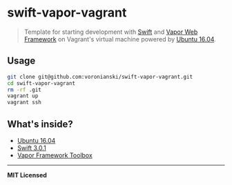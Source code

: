 # swift-vapor-vagrant

> Template for starting development with [Swift](https://swift.org) and [Vapor Web Framework](https://vapor.codes) on Vagrant's virtual machine powered by [Ubuntu 16.04](https://atlas.hashicorp.com/ubuntu/boxes/xenial64).

## Usage

```bash
git clone git@github.com:voronianski/swift-vapor-vagrant.git
cd swift-vapor-vagrant
rm -rf .git
vagrant up
vagrant ssh
```

## What's inside?

- [Ubuntu 16.04](https://atlas.hashicorp.com/ubuntu/boxes/xenial64)
- [Swift 3.0.1](https://swift.org)
- [Vapor Framework Toolbox](https://vapor.codes)

---

**MIT Licensed**
